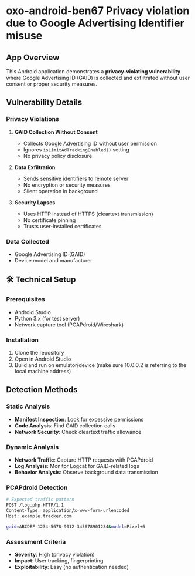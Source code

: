 # oxo-android-ben67 Privacy violation due to Google Advertising Identifier misuse

## App Overview
This Android application demonstrates a **privacy-violating vulnerability** where Google Advertising ID (GAID) is collected and exfiltrated without user consent or proper security measures.

## Vulnerability Details

### Privacy Violations
1. **GAID Collection Without Consent**
   - Collects Google Advertising ID without user permission
   - Ignores `isLimitAdTrackingEnabled()` setting
   - No privacy policy disclosure

2. **Data Exfiltration**
   - Sends sensitive identifiers to remote server
   - No encryption or security measures
   - Silent operation in background

3. **Security Lapses**
   - Uses HTTP instead of HTTPS (cleartext transmission)
   - No certificate pinning
   - Trusts user-installed certificates

### Data Collected
- Google Advertising ID (GAID)
- Device model and manufacturer

## 🛠️ Technical Setup

### Prerequisites
- Android Studio
- Python 3.x (for test server)
- Network capture tool (PCAPdroid/Wireshark)

### Installation
1. Clone the repository
2. Open in Android Studio
3. Build and run on emulator/device (make sure 10.0.0.2 is referring to the local machine address)


## Detection Methods

### Static Analysis
- **Manifest Inspection**: Look for excessive permissions
- **Code Analysis**: Find GAID collection calls
- **Network Security**: Check cleartext traffic allowance

### Dynamic Analysis
- **Network Traffic**: Capture HTTP requests with PCAPdroid
- **Log Analysis**: Monitor Logcat for GAID-related logs
- **Behavior Analysis**: Observe background data transmission

### PCAPdroid Detection
```bash
# Expected traffic pattern
POST /log.php HTTP/1.1
Content-Type: application/x-www-form-urlencoded
Host: example.tracker.com

gaid=ABCDEF-1234-5678-9012-345678901234&model=Pixel+6
```

### Assessment Criteria
- **Severity**: High (privacy violation)
- **Impact**: User tracking, fingerprinting
- **Exploitability**: Easy (no authentication needed)